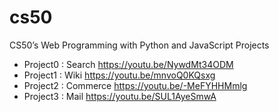 # cs50
CS50’s Web Programming with Python and JavaScript Projects

* Project0 : Search https://youtu.be/NywdMt34ODM
* Project1 : Wiki https://youtu.be/mnvoQ0KQsxg
* Project2 : Commerce https://youtu.be/-MeFYHHMmlg
* Project3 : Mail https://youtu.be/SUL1AyeSmwA
